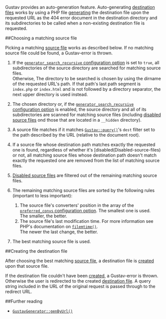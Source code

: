 Gustav provides an auto-generation feature. Auto-generating [destination files](Destination-files) works by using a PHP file [generating](Generating-destination-files) the destination file upon the requested URL as the 404 error document in the destination directory and its subdirectories to be called when a non-existing destination file is requested.



##Choosing a matching source file

Picking a matching [source file](Source-files) works as described below. If no matching source file could be found, a Gustav-error is thrown.

1.  If the [`generator_search_recursive` configuration option](Gustav-configuration#bool-generator_search_recursive--false) is set to `true`, all subdirectories of the source directory are searched for matching source files.  
    Otherwise, The directory to be searched is chosen by using the dirname of the requested URL's path. If that path's last path segment is `index.php` or `index.html` and is not followed by a directory separator, the next upper directory is used instead.
2.  The chosen directory or, if the [`generator_search_recursive` configuration option](Gustav-configuration#bool-generator_search_recursive--false) is enabled, the source directory and all of its subdirectories are scanned for matching source files (including [disabled source files](Disabled-source-files) ond those that are located in a `__hidden` directory).
3.  A source file matches if it matches [`Gustav::query()`](Public-API%3a-Gustav#string-query--stringstring-src_directory----bool-recursive--true--arraynull-filters--null--int-filters_operator--gustavfilter_and--int-order_by--gustavorder_pub--int-min_match_score--0--bool-include_disabled--false--include_hidden_directory--false--)'s `dest` filter set to the path described by the URL (relative to the document root).
4.  If a source file whose destination path matches exactly the requested one is found, regardless of whether it's [disabled(Disabled-source-files) or not, all matching source files whose destination path doesn't match exactly the requested one are removed from the list of matching source files.
5.  [Disabled source files](Disabled-source-files) are filtered out of the remaining matching source files.
6.  The remaining matching source files are sorted by the following rules (important to less important):
    
    1.  The source file's converters' position in the array of the [`preferred_convs` configuration option](Gustav-configuration#string-preferred_convs--). The smallest one is used.  
        The smaller, the better.
    2.  The source file's last modification time. For more information see PHP's documentation on [`filemtime()`](http://php.net/manual/en/function.filemtime.php).  
        The newer the last change, the better.
7.  The best matching source file is used.



##Creating the destination file

After choosing the best matching [source file](Source-files), a destination file is [created](Generating-destination-files) upon that source file.

If the destination file couldn't have been [created](Generating-destination-files#creating-the-destination-file), a Gustav-error is thrown.  
Otherwise the user is redirected to the created [destination file](Destination-files). A query string included in the URL of the original request is passed through to the redirect URL.



##Further reading

+   [`GustavGenerator::genByUrl()`](Public-API%3a-GustavGenerator#void-genbyurl-string-dest_url--bool-search_recursive--false--bool-print_content--false--)